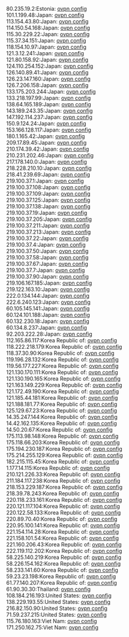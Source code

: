 80.235.19.2:Estonia: [ovpn config](vpn/80_235_19_2.ovpn)  
101.1.199.48:Japan: [ovpn config](vpn/101_1_199_48.ovpn)  
113.154.43.80:Japan: [ovpn config](vpn/113_154_43_80.ovpn)  
114.150.54.168:Japan: [ovpn config](vpn/114_150_54_168.ovpn)  
115.30.229.22:Japan: [ovpn config](vpn/115_30_229_22.ovpn)  
115.37.34.151:Japan: [ovpn config](vpn/115_37_34_151.ovpn)  
118.154.10.97:Japan: [ovpn config](vpn/118_154_10_97.ovpn)  
121.3.12.241:Japan: [ovpn config](vpn/121_3_12_241.ovpn)  
121.80.158.92:Japan: [ovpn config](vpn/121_80_158_92.ovpn)  
124.110.254.152:Japan: [ovpn config](vpn/124_110_254_152.ovpn)  
126.140.89.41:Japan: [ovpn config](vpn/126_140_89_41.ovpn)  
126.23.147.160:Japan: [ovpn config](vpn/126_23_147_160.ovpn)  
126.7.206.158:Japan: [ovpn config](vpn/126_7_206_158.ovpn)  
133.175.203.244:Japan: [ovpn config](vpn/133_175_203_244.ovpn)  
133.218.197.99:Japan: [ovpn config](vpn/133_218_197_99.ovpn)  
138.64.165.189:Japan: [ovpn config](vpn/138_64_165_189.ovpn)  
143.189.243.35:Japan: [ovpn config](vpn/143_189_243_35.ovpn)  
147.192.114.237:Japan: [ovpn config](vpn/147_192_114_237.ovpn)  
150.9.124.24:Japan: [ovpn config](vpn/150_9_124_24.ovpn)  
153.166.128.117:Japan: [ovpn config](vpn/153_166_128_117.ovpn)  
180.1.165.42:Japan: [ovpn config](vpn/180_1_165_42.ovpn)  
209.17.89.45:Japan: [ovpn config](vpn/209_17_89_45.ovpn)  
210.174.39.42:Japan: [ovpn config](vpn/210_174_39_42.ovpn)  
210.231.202.46:Japan: [ovpn config](vpn/210_231_202_46.ovpn)  
217.178.140.0:Japan: [ovpn config](vpn/217_178_140_0.ovpn)  
218.228.210.10:Japan: [ovpn config](vpn/218_228_210_10.ovpn)  
218.41.239.69:Japan: [ovpn config](vpn/218_41_239_69.ovpn)  
219.100.37.1:Japan: [ovpn config](vpn/219_100_37_1.ovpn)  
219.100.37.108:Japan: [ovpn config](vpn/219_100_37_108.ovpn)  
219.100.37.109:Japan: [ovpn config](vpn/219_100_37_109.ovpn)  
219.100.37.125:Japan: [ovpn config](vpn/219_100_37_125.ovpn)  
219.100.37.138:Japan: [ovpn config](vpn/219_100_37_138.ovpn)  
219.100.37.19:Japan: [ovpn config](vpn/219_100_37_19.ovpn)  
219.100.37.205:Japan: [ovpn config](vpn/219_100_37_205.ovpn)  
219.100.37.211:Japan: [ovpn config](vpn/219_100_37_211.ovpn)  
219.100.37.213:Japan: [ovpn config](vpn/219_100_37_213.ovpn)  
219.100.37.22:Japan: [ovpn config](vpn/219_100_37_22.ovpn)  
219.100.37.4:Japan: [ovpn config](vpn/219_100_37_4.ovpn)  
219.100.37.50:Japan: [ovpn config](vpn/219_100_37_50.ovpn)  
219.100.37.58:Japan: [ovpn config](vpn/219_100_37_58.ovpn)  
219.100.37.67:Japan: [ovpn config](vpn/219_100_37_67.ovpn)  
219.100.37.7:Japan: [ovpn config](vpn/219_100_37_7.ovpn)  
219.100.37.90:Japan: [ovpn config](vpn/219_100_37_90.ovpn)  
219.106.167.185:Japan: [ovpn config](vpn/219_106_167_185.ovpn)  
219.122.163.10:Japan: [ovpn config](vpn/219_122_163_10.ovpn)  
222.0.134.144:Japan: [ovpn config](vpn/222_0_134_144.ovpn)  
222.6.240.123:Japan: [ovpn config](vpn/222_6_240_123.ovpn)  
60.105.145.141:Japan: [ovpn config](vpn/60_105_145_141.ovpn)  
60.124.101.188:Japan: [ovpn config](vpn/60_124_101_188.ovpn)  
60.132.230.18:Japan: [ovpn config](vpn/60_132_230_18.ovpn)  
60.134.8.237:Japan: [ovpn config](vpn/60_134_8_237.ovpn)  
92.203.222.28:Japan: [ovpn config](vpn/92_203_222_28.ovpn)  
112.165.86.117:Korea Republic of: [ovpn config](vpn/112_165_86_117.ovpn)  
118.222.218.179:Korea Republic of: [ovpn config](vpn/118_222_218_179.ovpn)  
118.37.30.90:Korea Republic of: [ovpn config](vpn/118_37_30_90.ovpn)  
119.196.28.132:Korea Republic of: [ovpn config](vpn/119_196_28_132.ovpn)  
119.56.177.227:Korea Republic of: [ovpn config](vpn/119_56_177_227.ovpn)  
121.130.170.111:Korea Republic of: [ovpn config](vpn/121_130_170_111.ovpn)  
121.130.190.165:Korea Republic of: [ovpn config](vpn/121_130_190_165.ovpn)  
121.163.149.229:Korea Republic of: [ovpn config](vpn/121_163_149_229.ovpn)  
121.172.49.190:Korea Republic of: [ovpn config](vpn/121_172_49_190.ovpn)  
121.185.44.181:Korea Republic of: [ovpn config](vpn/121_185_44_181.ovpn)  
121.188.181.77:Korea Republic of: [ovpn config](vpn/121_188_181_77.ovpn)  
125.129.67.23:Korea Republic of: [ovpn config](vpn/125_129_67_23.ovpn)  
14.35.247.144:Korea Republic of: [ovpn config](vpn/14_35_247_144.ovpn)  
14.42.162.135:Korea Republic of: [ovpn config](vpn/14_42_162_135.ovpn)  
14.50.20.67:Korea Republic of: [ovpn config](vpn/14_50_20_67.ovpn)  
175.113.98.148:Korea Republic of: [ovpn config](vpn/175_113_98_148.ovpn)  
175.118.66.203:Korea Republic of: [ovpn config](vpn/175_118_66_203.ovpn)  
175.194.230.187:Korea Republic of: [ovpn config](vpn/175_194_230_187.ovpn)  
175.214.255.129:Korea Republic of: [ovpn config](vpn/175_214_255_129.ovpn)  
182.215.115.45:Korea Republic of: [ovpn config](vpn/182_215_115_45.ovpn)  
1.177.14.115:Korea Republic of: [ovpn config](vpn/1_177_14_115.ovpn)  
210.121.226.33:Korea Republic of: [ovpn config](vpn/210_121_226_33.ovpn)  
211.184.117.238:Korea Republic of: [ovpn config](vpn/211_184_117_238.ovpn)  
218.153.229.187:Korea Republic of: [ovpn config](vpn/218_153_229_187.ovpn)  
218.39.78.243:Korea Republic of: [ovpn config](vpn/218_39_78_243.ovpn)  
220.118.233.161:Korea Republic of: [ovpn config](vpn/220_118_233_161.ovpn)  
220.121.117.104:Korea Republic of: [ovpn config](vpn/220_121_117_104.ovpn)  
220.122.58.133:Korea Republic of: [ovpn config](vpn/220_122_58_133.ovpn)  
220.89.70.40:Korea Republic of: [ovpn config](vpn/220_89_70_40.ovpn)  
220.95.100.141:Korea Republic of: [ovpn config](vpn/220_95_100_141.ovpn)  
221.154.114.28:Korea Republic of: [ovpn config](vpn/221_154_114_28.ovpn)  
221.158.101.54:Korea Republic of: [ovpn config](vpn/221_158_101_54.ovpn)  
221.160.206.43:Korea Republic of: [ovpn config](vpn/221_160_206_43.ovpn)  
222.119.112.202:Korea Republic of: [ovpn config](vpn/222_119_112_202.ovpn)  
58.225.140.219:Korea Republic of: [ovpn config](vpn/58_225_140_219.ovpn)  
58.226.154.162:Korea Republic of: [ovpn config](vpn/58_226_154_162.ovpn)  
58.233.141.60:Korea Republic of: [ovpn config](vpn/58_233_141_60.ovpn)  
59.23.23.198:Korea Republic of: [ovpn config](vpn/59_23_23_198.ovpn)  
61.77.140.207:Korea Republic of: [ovpn config](vpn/61_77_140_207.ovpn)  
61.90.30.30:Thailand: [ovpn config](vpn/61_90_30_30.ovpn)  
108.184.216.193:United States: [ovpn config](vpn/108_184_216_193.ovpn)  
138.229.193.55:United States: [ovpn config](vpn/138_229_193_55.ovpn)  
216.82.150.90:United States: [ovpn config](vpn/216_82_150_90.ovpn)  
71.59.237.215:United States: [ovpn config](vpn/71_59_237_215.ovpn)  
115.76.180.163:Viet Nam: [ovpn config](vpn/115_76_180_163.ovpn)  
171.250.162.75:Viet Nam: [ovpn config](vpn/171_250_162_75.ovpn)  
